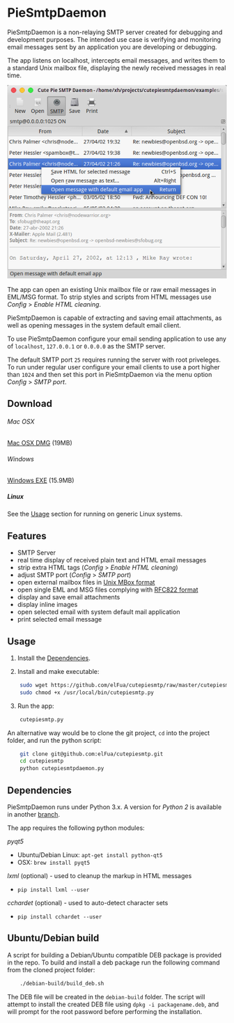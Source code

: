 # PieSmtpDaemon
PieSmtpDaemon is a non-relaying SMTP server created for debugging and development purposes. The intended use case is verifying and monitoring email messages sent by an application you are developing or debugging.

The app listens on localhost, intercepts email messages, and writes them to a standard Unix mailbox file, displaying the newly received messages in real time.

![PieSmtpDaemon](/images/screenshot.png?raw=true "PieSmtpDaemon main window")

The app can open an existing Unix mailbox file or raw email messages in EML/MSG format. To strip styles and scripts from HTML messages use *Config* > *Enable HTML cleaning*.

PieSmtpDaemon is capable of extracting and saving email attachments, as well as opening messages in the system default email client. 

To use PieSmtpDaemon configure your email sending application to use any of `localhost`, `127.0.0.1` or `0.0.0.0`  as the SMTP server.

The default SMTP port `25` requires running the server with root priveleges. To run under regular user configure your email clients to use a port higher than `1024` and then set this port in PieSmtpDaemon via the menu option *Config* > *SMTP port*.

## Download
<!--
###### Mac OSX
([Mac OSX DMG](https://github.com/elFua/cutepiesmtp/releases/download/0.173.2221/cutePieSMTP-0.173.dmg) (15.6MB)
-->
###### Mac OSX
[Mac OSX DMG](https://github.com/elFua/cutepiesmtp/releases/download/0.173.2221/cutePieSMTP-0.174.dmg) (19MB)

###### Windows
[Windows EXE](https://github.com/elFua/cutepiesmtp/releases/download/0.173.2221/cutePieSmtpDaemon.exe) (15.9MB)

##### Linux
See the [Usage](#usage) section for running on generic Linux systems.

## Features

- SMTP Server
- real time display of received plain text and HTML email messages
- strip extra HTML tags (*Config* > *Enable HTML cleaning*)
- adjust SMTP port (*Config* > *SMTP port*)
- open external mailbox files in [Unix MBox format](https://en.wikipedia.org/wiki/Mbox)
- open single EML and MSG files complying with [RFC822 format](http://www.ietf.org/rfc/rfc0822.txt)
- display and save email attachments
- display inline images
- open selected email with system default mail application
- print selected email message

## Usage

1. Install the [Dependencies](#dependencies).

2. Install and make executable:
    
```bash
    sudo wget https://github.com/elFua/cutepiesmtp/raw/master/cutepiesmtp.py -O /usr/local/bin/cutepiesmtp.py
    sudo chmod +x /usr/local/bin/cutepiesmtp.py
```

3. Run the app:

```bash
    cutepiesmtp.py
```
    
An alternative way would be to clone the git project, `cd` into the project folder, and run the python script:
    
```bash
    git clone git@github.com:elFua/cutepiesmtp.git
    cd cutepiesmtp
    python cutepiesmtpdaemon.py
```

## Dependencies

PieSmtpDaemon runs under Python 3.x. A version for _Python 2_ is available in another [branch](https://github.com/elFua/cutepiesmtp/tree/master-pyqt4-py2).

The app requires the following python modules:

*pyqt5*
  
  - Ubuntu/Debian Linux: `apt-get install python-qt5`
  - OSX: `brew install pyqt5`

*lxml* (optional) - used to cleanup the markup in HTML messages
  
  - `pip install lxml --user`
  
*cchardet* (optional) - used to auto-detect character sets
  
  - `pip install cchardet --user`
 
## Ubuntu/Debian build

A script for building a Debian/Ubuntu compatible DEB package is provided in the repo. To build and install a deb package run the following command from the cloned project folder:

```bash
    ./debian-build/build_deb.sh
```

The DEB file will be created in the `debian-build` folder. The script will attempt to install the created DEB file using `dpkg -i packagename.deb`, and will prompt for the root password before performing the installation.
    

